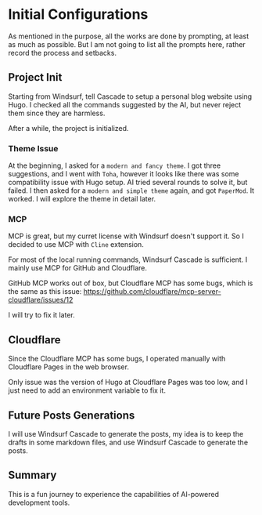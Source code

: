 # Initial Configurations

As mentioned in the purpose, all the works are done by prompting, at least as much as possible.
But I am not going to list all the prompts here, rather record the process and setbacks.

## Project Init

Starting from Windsurf, tell Cascade to setup a personal blog website using Hugo.
I checked all the commands suggested by the AI, but never reject them since they are harmless.

After a while, the project is initialized.

### Theme Issue

At the beginning, I asked for a `modern and fancy theme`.
I got three suggestions, and I went with `Toha`, however it looks like there was some compatibility issue with Hugo setup.
AI tried several rounds to solve it, but failed.
I then asked for a `modern and simple theme` again, and got `PaperMod`.
It worked.
I will explore the theme in detail later.

### MCP

MCP is great, but my curret license with Windsurf doesn't support it.
So I decided to use MCP with `Cline` extension.

For most of the local running commands, Windsurf Cascade is sufficient.
I mainly use MCP for GitHub and Cloudflare.

GitHub MCP works out of box, but Cloudflare MCP has some bugs, which is the same as this issue: https://github.com/cloudflare/mcp-server-cloudflare/issues/12

I will try to fix it later.

## Cloudflare

Since the Cloudflare MCP has some bugs, I operated manually with Cloudflare Pages in the web browser.

Only issue was the version of Hugo at Cloudflare Pages was too low, and I just need to add an environment variable to fix it.

## Future Posts Generations

I will use Windsurf Cascade to generate the posts, my idea is to keep the drafts in some markdown files, and use Windsurf Cascade to generate the posts.

## Summary

This is a fun journey to experience the capabilities of AI-powered development tools.


